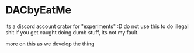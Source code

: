 # DACbyEatMe

its a discord account crator for "experiments" :D
do not use this to do illegal shit
if you get caught doing dumb stuff, its not my fault. 


more on this as we develop the thing
